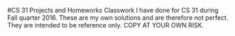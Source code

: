 #CS 31 Projects and Homeworks
Classwork I have done for CS 31 during Fall quarter 2016. These are my own solutions and are therefore not perfect. They are intended to be reference only. COPY AT YOUR OWN RISK.
